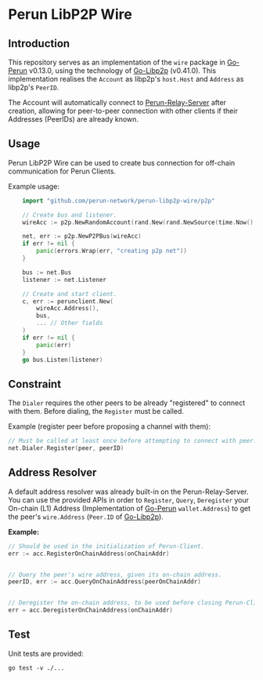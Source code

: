 # Perun LibP2P Wire

## Introduction
This repository serves as an implementation of the `wire` package in [Go-Perun] v0.13.0, using the technology of [Go-Libp2p] (v0.41.0). This implementation realises the `Account` as libp2p's `host.Host` and `Address` as libp2p's `PeerID`.

The Account will automatically connect to [Perun-Relay-Server] after creation, allowing for peer-to-peer connection with other clients if their Addresses (PeerIDs) are already known.

## Usage
Perun LibP2P Wire can be used to create bus connection for off-chain communication for Perun Clients. 

Example usage:
```go
    import "github.com/perun-network/perun-libp2p-wire/p2p"

	// Create bus and listener.
	wireAcc := p2p.NewRandomAccount(rand.New(rand.NewSource(time.Now().UnixNano())))

	net, err := p2p.NewP2PBus(wireAcc)
	if err != nil {
		panic(errors.Wrap(err, "creating p2p net"))
	}

    bus := net.Bus
	listener := net.Listener

	// Create and start client.
	c, err := perunclient.New(
		wireAcc.Address(),
        bus,
        ... // Other fields
	)
	if err != nil {
		panic(err)
	}
	go bus.Listen(listener)
```

## Constraint
The `Dialer` requires the other peers to be already "registered" to connect with them. Before dialing, the `Register` must be called. 

Example (register peer before proposing a channel with them):
````go
// Must be called at least once before attempting to connect with peer. 
net.Dialer.Register(peer, peerID)
````

## Address Resolver
A default address resolver was already built-in on the Perun-Relay-Server. You can use the provided APIs in order to `Register`, `Query`, `Deregister` your On-chain (L1) Address (Implementation of [Go-Perun] `wallet.Address`) to get the peer's `wire.Address` (`Peer.ID` of [Go-Libp2p]).

**Example:**
````go
// Should be used in the initialization of Perun-Client.
err := acc.RegisterOnChainAddress(onChainAddr)


// Query the peer's wire address, given its on-chain address.
peerID, err := acc.QueryOnChainAddress(peerOnChainAddr)


// Deregister the on-chain address, to be used before closing Perun-Client,
err = acc.DeregisterOnChainAddress(onChainAddr)

````

## Test
Unit tests are provided:
```
go test -v ./...
```


[Go-Perun]: https://github.com/hyperledger-labs/go-perun
[Go-Libp2p]: https://pkg.go.dev/github.com/libp2p/go-libp2p@v0.13.0
[Perun-Relay-Server]: https://github.com/perun-network/perun-relay